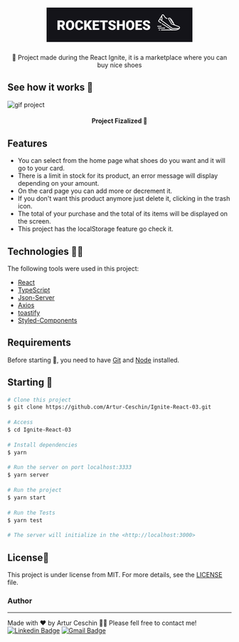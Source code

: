 <h1 align="center">
    <img src="./src/assets/Github/logo.png" alt="Trabaho" />
</h1>
<p align="center">🚀 Project made during the React Ignite, it is a marketplace where you can buy nice shoes</p>

## See how it works 📸
![gif project](./src/assets/Github/rocketshoes.gif)

<h4 align="center"> 
	Project Fizalized 🎉
</h4>

## Features

- You can select from the home page what shoes do you want and it will go to your card.
- There is a limit in stock for its product, an error message will display depending on your amount.
- On the card page you can add more or decrement it.
- If you don't want this product anymore just delete it, clicking in the trash icon.
- The total of your purchase and the total of its items will be displayed on the screen. 
- This project has the localStorage feature go check it.

## Technologies 👩‍💻

The following tools were used in this project:

- [React](https://pt-br.reactjs.org/)
- [TypeScript](https://www.typescriptlang.org/)
- [Json-Server](https://www.npmjs.com/package/json-server)
- [Axios](https://github.com/axios/axios)
- [toastify](https://github.com/fkhadra/react-toastify#readme)
- [Styled-Components](https://styled-components.com/)

## Requirements

Before starting 🏁, you need to have [Git](https://git-scm.com) and [Node](https://nodejs.org/en/) installed.

## Starting 🚀

```bash
# Clone this project
$ git clone https://github.com/Artur-Ceschin/Ignite-React-03.git

# Access
$ cd Ignite-React-03

# Install dependencies
$ yarn

# Run the server on port localhost:3333
$ yarn server

# Run the project
$ yarn start

# Run the Tests
$ yarn test

# The server will initialize in the <http://localhost:3000>
```
## License📃

This project is under license from MIT. For more details, see the [LICENSE](./LICENSE.md) file.

### Author
---

Made with ❤️ by Artur Ceschin 👋🏽 Please fell free to contact me!
<br/>
[![Linkedin Badge](https://img.shields.io/badge/-Artur-blue?style=flat-square&logo=Linkedin&logoColor=white&link=https://www.linkedin.com/in/artur-peres-ceschin-programador/)](https://www.linkedin.com/in/artur-peres-ceschin-programador/) 
[![Gmail Badge](https://img.shields.io/badge/-artur.ceschin@.com-c14438?style=flat-square&logo=Gmail&logoColor=white&link=mailto:artur.ceschin@gmail.com)](mailto:artur.ceschin@gmail.com)